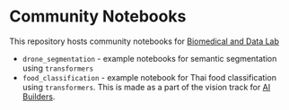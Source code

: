 # Community Notebooks

This repository hosts community notebooks for [Biomedical and Data Lab](https://biodatlab.github.io/)

- `drone_segmentation` - example notebooks for semantic segmentation using `transformers`
- `food_classification` - example notebook for Thai food classification using `transformers`.
  This is made as a part of the vision track for [AI Builders](https://ai-builders.github.io/).
